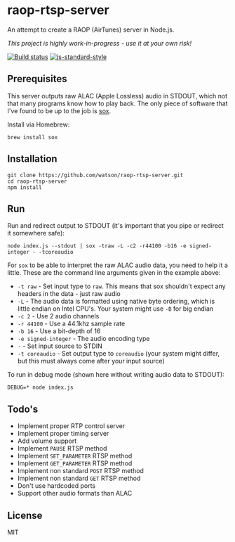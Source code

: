 # raop-rtsp-server

An attempt to create a RAOP (AirTunes) server in Node.js.

*This project is highly work-in-progress - use it at your own risk!*

[![Build status](https://travis-ci.org/watson/raop-rtsp-server.svg?branch=master)](https://travis-ci.org/watson/raop-rtsp-server)
[![js-standard-style](https://img.shields.io/badge/code%20style-standard-brightgreen.svg?style=flat)](https://github.com/feross/standard)

## Prerequisites

This server outputs raw ALAC (Apple Lossless) audio in STDOUT, which not
that many programs know how to play back. The only piece of software
that I've found to be up to the job is
[sox](http://sox.sourceforge.net).

Install via Homebrew:

```
brew install sox
```

## Installation

```
git clone https://github.com/watson/raop-rtsp-server.git
cd raop-rtsp-server
npm install
```

## Run

Run and redirect output to STDOUT (it's important that you pipe or
redirect it somewhere safe):

```
node index.js --stdout | sox -traw -L -c2 -r44100 -b16 -e signed-integer - -tcoreaudio
```

For `sox` to be able to interpret the raw ALAC audio data, you need to
help it a little. These are the command line arguments given in the
example above:

- `-t raw` - Set input type to `raw`. This means that sox shouldn't
  expect any headers in the data - just raw audio
- `-L` - The audio data is formatted using native byte ordering, which
  is little endian on Intel CPU's. Your system might use `-B` for big
  endian
- `-c 2` - Use 2 audio channels
- `-r 44100` - Use a 44.1khz sample rate
- `-b 16` - Use a bit-depth of 16
- `-e signed-integer` - The audio encoding type
- `-` - Set input source to STDIN
- `-t coreaudio` - Set output type to `coreaudio` (your system might
  differ, but this must always come after your input source)

To run in debug mode (shown here without writing audio data to STDOUT):

```
DEBUG=* node index.js
```

## Todo's

- Implement proper RTP control server
- Implement proper timing server
- Add volume support
- Implement `PAUSE` RTSP method
- Implement `SET_PARAMETER` RTSP method
- Implement `GET_PARAMETER` RTSP method
- Implement non standard `POST` RTSP method
- Implement non standard `GET` RTSP method
- Don't use hardcoded ports
- Support other audio formats than ALAC

## License

MIT
